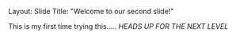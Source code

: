 Layout: Slide
Title: "Welcome to our second slide!"

This is my first time trying this.....
*HEADS UP FOR THE NEXT LEVEL*
